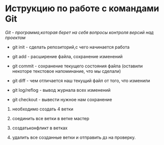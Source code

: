 # Иструкцию по работе с командами Git

*Git - программа,которая берет на себя вопросы контроля версий над проектом*


* git init - сделать репозиторий,с чего начинается работа

* git add - расширение файла, сохранение изменений

* git commit - сохранение текущего состояния файла (оставили некоторе текстовое напоминание, что мы сделали)

* git diff - чем отличается наш текущий файл от того, что изменили

* git log/reflog - вывод журнала всех изменений

* git checkout - вывести нужное нам сохранение



1. необходимо создать 4 ветки

2. соединить все ветки в ветке мастер

3. создатьконфликт в ветках 

4. удалить все созданные ветки и отправить дз на проверку.

